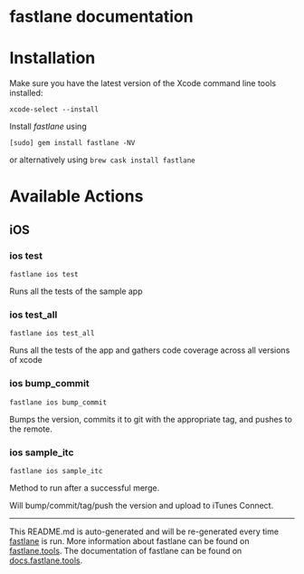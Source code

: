 fastlane documentation
================
# Installation

Make sure you have the latest version of the Xcode command line tools installed:

```
xcode-select --install
```

Install _fastlane_ using
```
[sudo] gem install fastlane -NV
```
or alternatively using `brew cask install fastlane`

# Available Actions
## iOS
### ios test
```
fastlane ios test
```
Runs all the tests of the sample app
### ios test_all
```
fastlane ios test_all
```
Runs all the tests of the app and gathers code coverage across all versions of xcode
### ios bump_commit
```
fastlane ios bump_commit
```
Bumps the version, commits it to git with the appropriate tag, and pushes to the remote.
### ios sample_itc
```
fastlane ios sample_itc
```
Method to run after a successful merge.

Will bump/commit/tag/push the version and upload to iTunes Connect.

----

This README.md is auto-generated and will be re-generated every time [fastlane](https://fastlane.tools) is run.
More information about fastlane can be found on [fastlane.tools](https://fastlane.tools).
The documentation of fastlane can be found on [docs.fastlane.tools](https://docs.fastlane.tools).
